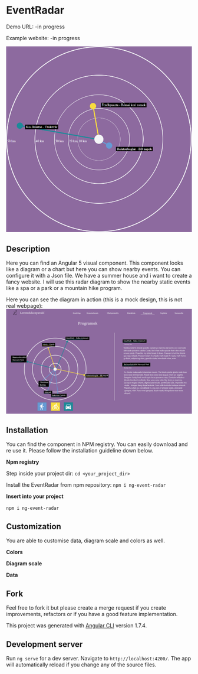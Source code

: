 # EventRadar

Demo URL: -in progress
  
Example website: -in progress

![alt text](art/radar.png)

## Description

Here you can find an Angular 5 visual component. This component looks like a diagram or a chart but here you can show nearby events. You can configure it with a Json file.
We have a summer house and i want to create a fancy website. I will use this radar diagram to show the nearby static events like a spa or a park or a mountain hike program.

Here you can see the diagram in action (this is a mock design, this is not real webpage):
![alt text](art/plan.png)

## Installation

You can find the component in NPM registry. You can easily download and re use it. Please follow the installation guideline down below.

__Npm registry__

Step inside your project dir:
`cd <your_project_dir>`

Install the EventRadar from npm repository:
`npm i ng-event-radar`

__Insert into your project__

`npm i ng-event-radar`

## Customization

You are able to customise data, diagram scale and colors as well.

__Colors__

__Diagram scale__

__Data__

## Fork

Feel free to fork it but please create a merge request if you create improvements, refactors or if you have a good feature implementation.

This project was generated with [Angular CLI](https://github.com/angular/angular-cli) version 1.7.4.

## Development server

Run `ng serve` for a dev server. Navigate to `http://localhost:4200/`. The app will automatically reload if you change any of the source files.
